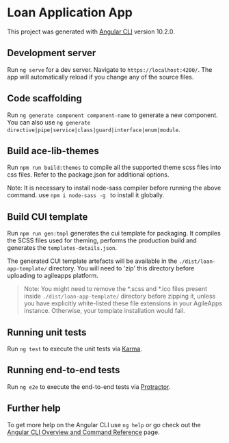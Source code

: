 # Loan Application App

This project was generated with [Angular CLI](https://github.com/angular/angular-cli) version 10.2.0.

## Development server

Run `ng serve` for a dev server. Navigate to `https://localhost:4200/`. The app will automatically reload if you change any of the source files.

## Code scaffolding

Run `ng generate component component-name` to generate a new component. You can also use `ng generate directive|pipe|service|class|guard|interface|enum|module`.


## Build ace-lib-themes

Run `npm run build:themes` to compile all the supported theme scss files into css files. Refer to the package.json for additional options.

Note: It is necessary to install node-sass compiler before running the above command. use `npm i node-sass -g ` to install it globally.

## Build CUI template
Run `npm run gen:tmpl` generates the cui template for packaging. It compiles the SCSS files used for theming, performs the production build and generates the `templates-details.json`. 

The generated CUI template artefacts will be available in the `./dist/loan-app-template/` directory. You will need to 'zip' this directory before uploading to agileapps platform.
>Note: You might need to remove the *.scss and *.ico files present inside `./dist/loan-app-template/` directory before zipping it, unless you have explicitly white-listed these file extensions in your AgileApps instance. Otherwise, your template installation would fail.

## Running unit tests

Run `ng test` to execute the unit tests via [Karma](https://karma-runner.github.io).

## Running end-to-end tests

Run `ng e2e` to execute the end-to-end tests via [Protractor](http://www.protractortest.org/).

## Further help

To get more help on the Angular CLI use `ng help` or go check out the [Angular CLI Overview and Command Reference](https://angular.io/cli) page.
